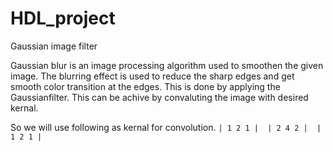 # HDL_project
Gaussian image filter

Gaussian  blur  is  an  image  processing  algorithm  used  to  smoothen  the  given  image.  The blurring  effect  is  used  to  reduce  the  sharp  edges  and  get  smooth  color  transition  at  the edges. This is done by applying the Gaussianfilter. This can be achive by convaluting the image with desired kernal. 

So we will use following as kernal for convolution.
               ```| 1 2 1 | 
               | 2 4 2 | 
               | 1 2 1 |```
               
               



